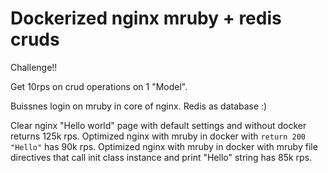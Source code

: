 # Dockerized nginx mruby + redis cruds

Challenge!!

Get 10rps on crud operations on 1 "Model".

Buissnes login on mruby in core of nginx.
Redis as database :)

Clear nginx "Hello world" page with default settings and without docker returns 125k rps.
Optimized nginx with mruby in docker with `return 200 "Hello"` has 90k rps.
Optimized nginx with mruby in docker with mruby file directives that call init class instance and print "Hello" string has 85k rps.
